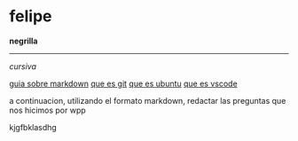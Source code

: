# felipe

**negrilla**

---
*cursiva*

[guia sobre markdown](https://www.markdownguide.org/cheat-sheet/)
[que es git]()
[que es ubuntu]()
[que es vscode]()

a continuacion, utilizando el formato markdown, redactar las preguntas que nos hicimos por wpp

kjgfbklasdhg